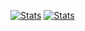 [![Stats](https://github-readme-stats.vercel.app/api?username=wobkobi&show_icons=true&theme=github_dark)](https://github.com/anuraghazra/github-readme-stats)
[![Stats](https://github-readme-stats.vercel.app/api/wakatime?username=wobkobi&custom_title=All%20Time%20Stats&theme=github_dark)](https://github.com/anuraghazra/github-readme-stats)
